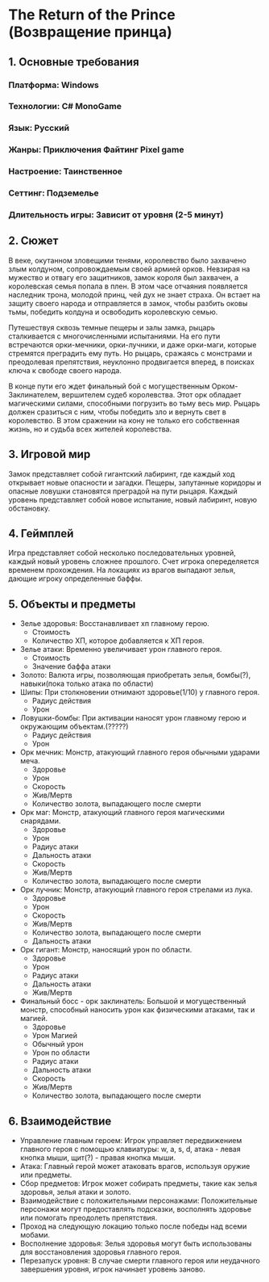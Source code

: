# The Return of the Prince (Возвращение принца)
## 1. Основные требования
### Платформа: Windows
### Технологии: C# MonoGame
### Язык: Русский
### Жанры: Приключения Файтинг Pixel game
### Настроение: Таинственное
### Сеттинг: Подземелье
### Длительность игры: Зависит от уровня (2-5 минут)
## 2. Сюжет
 В веке, окутанном зловещими тенями, королевство было захвачено злым колдуном, сопровождаемым своей армией орков. Невзирая на мужество и отвагу его защитников, замок короля был захвачен, а королевская семья попала в плен. В этом часе отчаяния появляется наследник трона, молодой принц, чей дух не знает страха. Он встает на защиту своего народа и отправляется в замок, чтобы разбить оковы тьмы, победить колдуна и освободить королевскую семью.

 Путешествуя сквозь темные пещеры и залы замка, рыцарь сталкивается с многочисленными испытаниями. На его пути встречаются орки-мечники, орки-лучники, и даже орки-маги, которые стремятся преградить ему путь. Но рыцарь, сражаясь с монстрами и преодолевая препятствия, неуклонно продвигается вперед, в поисках ключа к свободе своего народа.

 В конце пути его ждет финальный бой с могущественным Орком-Заклинателем, вершителем судеб королевства. Этот орк обладает магическими силами, способными погрузить во тьму весь мир. Рыцарь должен сразиться с ним, чтобы победить зло и вернуть свет в королевство. В этом сражении на кону не только его собственная жизнь, но и судьба всех жителей королевства.
## 3. Игровой мир
 Замок представляет собой гигантский лабиринт, где каждый ход открывает новые опасности и загадки. Пещеры, запутанные коридоры и опасные ловушки становятся преградой на пути рыцаря. Каждый уровень представляет собой новое испытание, новый лабиринт, новую обстановку.

## 4. Геймплей

 Игра представляет собой несколько последовательных уровней, каждый новый уровень сложнее прошлого. Счет игрока опеределяется временем прохождения. На локациях из врагов выпадают зелья, дающие игроку определенные баффы.
## 5. Объекты и предметы
- Зелье здоровья: Восстанавливает хп главному герою.
  - Стоимость
  - Количество ХП, которое добавляется к ХП героя.
- Зелье атаки: Временно увеличивает урон главного героя.
  - Стоимость
  - Значение баффа атаки
- Золото: Валюта игры, позволяющая приобретать зелья, бомбы(?), навыки(пока только атака по области)
- Шипы: При столкновении отнимают здоровье(1/10) у главного героя.
  - Радиус действия
  - Урон
- Ловушки-бомбы: При активации наносят урон главному герою и окружающим объектам.(?????)
  - Радиус действия
  - Урон
- Орк мечник: Монстр, атакующий главного героя обычными ударами меча.
  - Здоровье
  - Урон
  - Скорость
  - Жив/Мертв
  - Количество золота, выпадающего после смерти
- Орк маг: Монстр, атакующий главного героя магическими снарядами.
  - Здоровье
  - Урон
  - Радиус атаки
  - Дальность атаки
  - Скорость
  - Жив/Мертв
  - Количество золота, выпадающего после смерти
- Орк лучник: Монстр, атакующий главного героя стрелами из лука.
  - Здоровье
  - Урон
  - Скорость
  - Жив/Мертв
  - Количество золота, выпадающего после смерти
  - Дальность атаки
- Орк гигант: Монстр, наносящий урон по области.
  - Здоровье
  - Урон
  - Радиус атаки
  - Дальность атаки
  - Жив/Мертв
- Финальный босс - орк заклинатель: Большой и могущественный монстр, способный наносить урон как физическими атаками, так и магией.
  - Здоровье
  - Урон Магией
  - Обычный урон
  - Урон по области
  - Радиус атаки
  - Дальность атаки
  - Скорость
  - Жив/Мертв
  - Количество золота, выпадающего после смерти
## 6. Взаимодействие
- Управление главным героем: Игрок управляет передвижением главного героя с помощью клавиатуры: w, a, s, d, атака - левая кнопка мыши, щит(?) - правая кнопка мыши.
- Атака: Главный герой может атаковать врагов, используя оружие или предметы.
- Сбор предметов: Игрок может собирать предметы, такие как зелья здоровья, зелья атаки и золото.
- Взаимодействие с положительными персонажами: Положительные персонажи могут предоставлять подсказки, восполнять здоровье или помогать преодолеть препятствия.
- Проход на следующую локацию только после победы над всеми мобами.
- Восполнение здоровья: Зелья здоровья могут быть использованы для восстановления здоровья главного героя.
- Перезапуск уровня: В случае смерти главного героя или неудачного завершения уровня, игрок начинает уровень заново.
